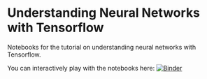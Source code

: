 Understanding Neural Networks with Tensorflow
=============================================

Notebooks for the tutorial on understanding neural networks with Tensorflow.

You can interactively play with the notebooks here:
[![Binder](https://mybinder.org/badge_logo.svg)](https://mybinder.org/v2/gh/jaidevd/nn-tutorials/master)
